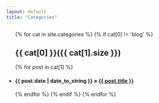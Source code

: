 ```yaml
---
layout: default
title: "Categories"
---
```

<ul class="list-unstyled">
{% for cat in site.categories %}
	{% if cat[0] != 'blog' %}
   <a name="{{ cat[0] }}"></a>
   <h2>{{ cat[0] }}({{ cat[1].size }})</h2>
     {% for post in cat[1] %}
    <li><h4><span>{{ post.date | date_to_string }}</span> &raquo; <a href="{{ post.url }}">{{ post.title }}</a></h4></li>
	{% endfor %} 
   {% endif %}
{% endfor %}
</ul>
